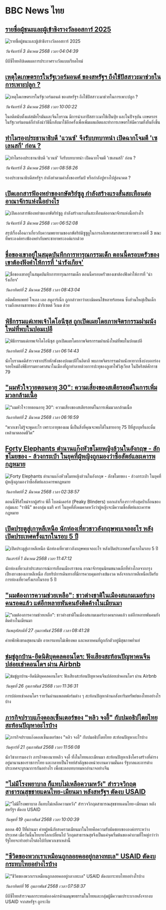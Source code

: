 # BBC News ไทย## [รายชื่อผู้ชนะและผู้เข้าชิงรางวัลออสการ์ 2025](https://www.bbc.com/thai/articles/cly23qpe10lo?at_campaign=githubrss)![รายชื่อผู้ชนะและผู้เข้าชิงรางวัลออสการ์ 2025](https://ichef.bbci.co.uk/ace/standard/240/cpsprodpb/f23d/live/4e900440-f7e4-11ef-8c03-7dfdbeeb2526.jpg)_วันจันทร์ที่ 3 มีนาคม 2568 เวลา 04:04:39_บีบีซีไทยอัปเดตผลการประกาศรางวัลแบบเรียลไทม์## [เหตุใดเกษตรกรในรัฐเวอร์มอนต์ ของสหรัฐฯ ถึงใช้ปัสสาวะมาช่วยในการเพาะปลูก ?](https://www.bbc.com/thai/articles/cwyg75jepq5o?at_campaign=githubrss)![เหตุใดเกษตรกรในรัฐเวอร์มอนต์ ของสหรัฐฯ ถึงใช้ปัสสาวะมาช่วยในการเพาะปลูก ?](https://ichef.bbci.co.uk/ace/standard/240/cpsprodpb/e9b3/live/f4faea20-f7e9-11ef-9e61-71ee71f26eb1.jpg)_วันจันทร์ที่ 3 มีนาคม 2568 เวลา 10:00:22_ในอดีตนับตั้งแต่สมัยโรมันและจีนโบราณ มีการนำเอาปัสสาวะมาใช้เป็นปุ๋ย และในปัจจุบัน เกษตรกรในรัฐเวอร์มอนต์ก็กำลังนำวิธีนี้กลับมาใช้อีกครั้งเพื่อเพิ่มผลผลิตและทำการเกษตรให้มีความยั่งยืนยิ่งขึ้น## [ทำไมรองประธานาธิบดี 'แวนซ์' จึงรับบทบาทนำ เปิดฉากโจมตี 'เซเลนสกี' ก่อน ?](https://www.bbc.com/thai/articles/czxn0k4z4keo?at_campaign=githubrss)![ทำไมรองประธานาธิบดี 'แวนซ์' จึงรับบทบาทนำ เปิดฉากโจมตี 'เซเลนสกี' ก่อน ?](https://ichef.bbci.co.uk/ace/standard/240/cpsprodpb/be94/live/dc392a00-f7e5-11ef-896e-d7e7fb1719a4.jpg)_วันจันทร์ที่ 3 มีนาคม 2568 เวลา 08:58:26_รองประธานาธิบดีสหรัฐฯ กำลังทำตามคำสั่งของทรัมป์ หรือกำลังปูทางไปสู่อนาคต ?## [เปิดเอกสารฟ้องหย่าของกษัตริย์ซูลู กำลังสร้างแรงสั่นสะเทือนต่ออาณาจักรแห่งนี้อย่างไร](https://www.bbc.com/thai/articles/c4g07g8e53wo?at_campaign=githubrss)![เปิดเอกสารฟ้องหย่าของกษัตริย์ซูลู กำลังสร้างแรงสั่นสะเทือนต่ออาณาจักรแห่งนี้อย่างไร](https://ichef.bbci.co.uk/ace/standard/240/cpsprodpb/5d35/live/5739e5d0-f630-11ef-8c03-7dfdbeeb2526.jpg)_วันจันทร์ที่ 3 มีนาคม 2568 เวลา 06:52:08_สรุปเรื่องอื้อฉาวเกี่ยวกับความพยายามของกษัตริย์มิซูซูลูในการอภิเษกสมรสพระชายาพระองค์ที่ 3 ขณะที่พระองค์ทรงฟ้องหย่ากับพระชายาพระองค์แรกด้วย## [ชื่อของเขาอยู่ในสมุดบันทึกการทารุณกรรมเด็ก ตอนนี้ครอบครัวของเขาต้องฟังคำให้การที่ 'น่ารังเกียจ'](https://www.bbc.com/thai/articles/c5y46yr5r55o?at_campaign=githubrss)![ชื่อของเขาอยู่ในสมุดบันทึกการทารุณกรรมเด็ก ตอนนี้ครอบครัวของเขาต้องฟังคำให้การที่ 'น่ารังเกียจ'](https://ichef.bbci.co.uk/ace/standard/240/cpsprodpb/a380/live/9fa654a0-f696-11ef-896e-d7e7fb1719a4.jpg)_วันอาทิตย์ที่ 2 มีนาคม 2568 เวลา 08:43:04_อดีตศัลยแพทย์ โจเอล เลอ สคูอาร์เน็ก ถูกกล่าวหาว่าละเมิดคนไข้หลายร้อยคน ซึ่งส่วนใหญ่เป็นเด็ก รวมถึงหลานชายของ มัวริเซตต์ วีเนต ด้วย## [พิธีกรรมแด่เทพเจ้าไดโอนีซุส ถูกเปิดเผยโดยภาพจิตรกรรมฝาผนังใหม่ที่พบในปอมเปอี](https://www.bbc.com/thai/articles/cnvz501qp4qo?at_campaign=githubrss)![พิธีกรรมแด่เทพเจ้าไดโอนีซุส ถูกเปิดเผยโดยภาพจิตรกรรมฝาผนังใหม่ที่พบในปอมเปอี](https://ichef.bbci.co.uk/ace/standard/240/cpsprodpb/3d14/live/52b4b8a0-f57c-11ef-a67c-83dcdd787c5d.jpg)_วันอาทิตย์ที่ 2 มีนาคม 2568 เวลา 06:14:43_นักโบราณคดีสำรวจซากปรักหักพังของปอมเปอีในอิตาลี พบภาพจิตรกรรมฝาผนังหายากซึ่งบ่งบอกร่องรอยใหม่ถึงพิธีกรรมทางศาสนาในเมืองที่ถูกทำลายด้วยการปะทุของภูเขาไฟวิสุเวียส ในปีคริสต์ศักราช 79## ["ผมหัวใจวายตอนอายุ 30": ความเสี่ยงของสเตียรอยด์ในการเพิ่มมวลกล้ามเนื้อ](https://www.bbc.com/thai/articles/c0jgz03qppxo?at_campaign=githubrss)!["ผมหัวใจวายตอนอายุ 30": ความเสี่ยงของสเตียรอยด์ในการเพิ่มมวลกล้ามเนื้อ](https://ichef.bbci.co.uk/ace/standard/240/cpsprodpb/b7ba/live/927acad0-ea0d-11ef-a363-2145dd9e78c5.jpg)_วันอาทิตย์ที่ 2 มีนาคม 2568 เวลา 06:16:59_“พวกเขาไม่รู้จะพูดอะไร เพราะอายุของผม นี่เป็นสิ่งที่คุณจะพบได้ในชายอายุ 75 ปีที่สูบบุหรี่และดื่มเหล้ามาตลอดชีวิต”## [Forty Elephants ตำนานแก๊งหัวขโมยหญิงล้วนในอังกฤษ - ลักขโมยของ - ล้วงกระเป๋า ในยุคที่ผู้หญิงถูกมองว่าซื่อสัตย์และเคารพกฎหมาย](https://www.bbc.com/thai/articles/cge17j57jy9o?at_campaign=githubrss)![Forty Elephants ตำนานแก๊งหัวขโมยหญิงล้วนในอังกฤษ - ลักขโมยของ - ล้วงกระเป๋า ในยุคที่ผู้หญิงถูกมองว่าซื่อสัตย์และเคารพกฎหมาย](https://ichef.bbci.co.uk/ace/standard/240/cpsprodpb/2451/live/20147580-f66b-11ef-9e61-71ee71f26eb1.png)_วันอาทิตย์ที่ 2 มีนาคม 2568 เวลา 02:38:57_ตอนนี้ซีรีส์ใหม่จากผู้สร้าง พีกี้ ไบลน์เดอร์ส (Peaky Blinders) บอกเล่าเรื่องราวจริงสุดป่าเถื่อนของกลุ่มและ "ราชินี" ของกลุ่ม แมรี คาร์ ในยุคที่สังคมคาดหวังว่าผู้หญิงจะมีความซื่อสัตย์และเคารพกฎหมาย## [เปิดประตูสู่เกาหลีเหนือ นักท่องเที่ยวชาวอังกฤษพบเจออะไร หลังเปิดประเทศครั้งแรกในรอบ 5 ปี](https://www.bbc.com/thai/articles/c204x99w54qo?at_campaign=githubrss)![เปิดประตูสู่เกาหลีเหนือ นักท่องเที่ยวชาวอังกฤษพบเจออะไร หลังเปิดประเทศครั้งแรกในรอบ 5 ปี](https://ichef.bbci.co.uk/ace/standard/240/cpsprodpb/695b/live/a7d50710-f674-11ef-8c03-7dfdbeeb2526.jpg)_วันเสาร์ที่ 1 มีนาคม 2568 เวลา 11:47:12_นักท่องเที่ยวเล่าประสบการณ์การเยือนเมืองราซอน อาณาจักรทุนนิยมขนาดเล็กที่ห่างไกลจากกรุงเปียงยางของเกาหลีเหนือ กับทริปการเดินทางที่มีการควบคุมอย่างเข้มงวด หลังจากเกาหลีเหนือเปิดรับการท่องเที่ยวครั้งแรกในรอบ 5 ปี## ["ผมต้องการความช่วยเหลือ": ชาวต่างชาติในเมืองสแกมเมอร์บางคนรอดแล้ว แต่อีกหลายพันคนยังติดค้างในเมียนมา](https://www.bbc.com/thai/articles/cdx229ek55qo?at_campaign=githubrss)!["ผมต้องการความช่วยเหลือ": ชาวต่างชาติในเมืองสแกมเมอร์บางคนรอดแล้ว แต่อีกหลายพันคนยังติดค้างในเมียนมา](https://ichef.bbci.co.uk/ace/standard/240/cpsprodpb/cac7/live/60c82030-f4b9-11ef-9e61-71ee71f26eb1.jpg)_วันพฤหัสบดีที่ 27 กุมภาพันธ์ 2568 เวลา 08:41:28_ค่ายพักพิงขาดสุขอนามัย อาหารแทบไม่เพียงพอ และหลายคนที่ถูกกักตัวอยู่มีสุขภาพย่ำแย่## [ข่มขู่ลูกบ้าน-ยึดนิติบุคคลคอนโดฯ: ฟังเสียงสะท้อนปัญหาคนจีนปล่อยเช่าคอนโดฯ ผ่าน Airbnb](https://www.bbc.com/thai/articles/c5y920wzjvxo?at_campaign=githubrss)![ข่มขู่ลูกบ้าน-ยึดนิติบุคคลคอนโดฯ: ฟังเสียงสะท้อนปัญหาคนจีนปล่อยเช่าคอนโดฯ ผ่าน Airbnb](https://ichef.bbci.co.uk/ace/standard/240/cpsprodpb/a700/live/73f34de0-f42f-11ef-896e-d7e7fb1719a4.jpg)_วันพุธที่ 26 กุมภาพันธ์ 2568 เวลา 11:36:31_การปล่อยเช่าคอนโดฯ รายวันผ่านแพลตฟอร์มต่าง ๆ สะท้อนปัญหาด้านอสังหาริมทรัพย์ของไทยอย่างไรบ้าง## [ภารกิจปราบแก๊งคอลเซ็นเตอร์ของ "หลิว จงอี้" กับปมอธิปไตยไทย สะท้อนปัญหาอะไรบ้าง](https://www.bbc.com/thai/articles/c1jpd14n122o?at_campaign=githubrss)![ภารกิจปราบแก๊งคอลเซ็นเตอร์ของ "หลิว จงอี้" กับปมอธิปไตยไทย สะท้อนปัญหาอะไรบ้าง](https://ichef.bbci.co.uk/ace/standard/240/cpsprodpb/d8c9/live/8bfa5a90-f043-11ef-a319-fb4e7360c4ec.jpg)_วันศุกร์ที่ 21 กุมภาพันธ์ 2568 เวลา 11:56:08_นักวิชาการมองว่า ภารกิจของนายหลิว จงอี้ ทั้งในไทยและเมียนมา สะท้อนปัญหาเชิงโครงสร้างที่ดำรงอยู่มานานของราชการไทย และกลายเป็นโจทย์สำคัญของหน่วยงานความมั่นคง รัฐบาลและการต่างประเทศจะบูรณาการกันอย่างไร เพื่อชะลอบทบาทมหาอำนาจอย่างจีน## ["ไม่มีโรงพยาบาล ก็แทบไม่เหลือความหวัง" สำรวจวิกฤตสาธารณสุขชายแดนไทย-เมียนมา หลังสหรัฐฯ ตัดงบ USAID](https://www.bbc.com/thai/articles/cpqlgdvwyleo?at_campaign=githubrss)!["ไม่มีโรงพยาบาล ก็แทบไม่เหลือความหวัง" สำรวจวิกฤตสาธารณสุขชายแดนไทย-เมียนมา หลังสหรัฐฯ ตัดงบ USAID](https://ichef.bbci.co.uk/ace/standard/240/cpsprodpb/5042/live/0e66d0b0-ee9d-11ef-a319-fb4e7360c4ec.jpg)_วันพุธที่ 19 กุมภาพันธ์ 2568 เวลา 10:00:39_ตลอด 40 ปีที่ผ่านมา ค่ายผู้หนีภัยสงครามเมียนมาในไทยคือความรับผิดชอบขององค์กรระหว่างประเทศ เมื่อวันนี้นโยบายโลกเปลี่ยนไป วิกฤตสาธารณสุขจึงเป็นแค่จุดเริ่มต้นของคำถามที่ใหญ่กว่าว่า รัฐไทยจะทำอย่างไรต่อไปกับพวกเขาเหล่านี้## ["ชีวิตของพวกเราเหมือนถูกลอยคออยู่กลางทะเล"  USAID ตัดงบกระทบไทยอย่างไรบ้าง](https://www.bbc.com/thai/articles/cgmy04188jxo?at_campaign=githubrss)!["ชีวิตของพวกเราเหมือนถูกลอยคออยู่กลางทะเล"  USAID ตัดงบกระทบไทยอย่างไรบ้าง](https://ichef.bbci.co.uk/ace/standard/240/cpsprodpb/b639/live/31e23410-ec33-11ef-bd1b-d536627785f2.jpg)_วันอาทิตย์ที่ 16 กุมภาพันธ์ 2568 เวลา 07:58:37_บีบีซีไทยสำรวจผลกระทบต่อองค์กรด้านมนุษยธรรมในไทยและกลุ่มผู้มีความเปราะบางหลังจากงบ USAID จากสหรัฐฯ ถูกระงับ